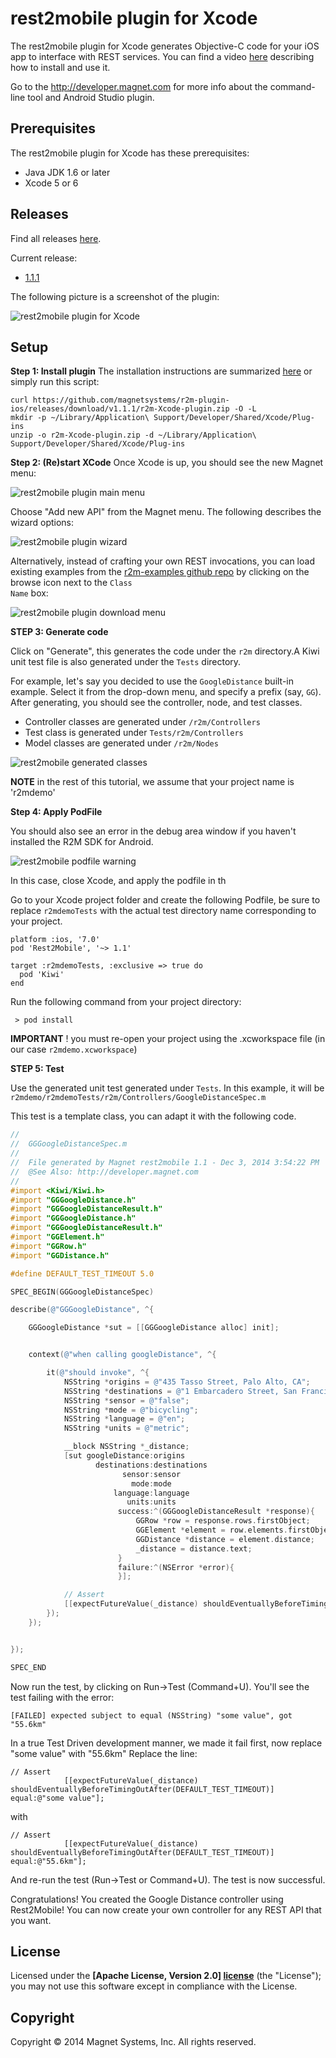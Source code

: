 rest2mobile plugin for Xcode
==============

The rest2mobile plugin for Xcode generates Objective-C code for your iOS app to interface with REST services. You can find a video [here](http://youtu.be/6qVBB5bKCaM) describing how to install and use it.

Go to the http://developer.magnet.com for more info about the command-line tool and Android Studio plugin.

## Prerequisites
The rest2mobile plugin for Xcode has these prerequisites:

* Java JDK 1.6 or later
* Xcode 5 or 6

## Releases

Find all releases [here](https://github.com/magnetsystems/r2m-plugin-ios/releases).

Current release:
* [1.1.1](https://github.com/magnetsystems/r2m-plugin-ios/releases/download/v1.1.1)
 

The following picture is a screenshot of the plugin: 

![rest2mobile plugin for Xcode](doc/img/R2M-add-api.jpg)


## Setup

__Step 1: Install plugin__
The installation instructions are summarized [here](http://developer.magnet.com/ios) or simply run this script:

```
curl https://github.com/magnetsystems/r2m-plugin-ios/releases/download/v1.1.1/r2m-Xcode-plugin.zip -O -L
mkdir -p ~/Library/Application\ Support/Developer/Shared/Xcode/Plug-ins
unzip -o r2m-Xcode-plugin.zip -d ~/Library/Application\ Support/Developer/Shared/Xcode/Plug-ins
```

__Step 2: (Re)start XCode__
Once Xcode is up, you should see the new Magnet menu:

![rest2mobile plugin main menu](doc/img/R2M-menu.jpg)

Choose "Add new API" from the Magnet menu. The following describes the wizard options:

![rest2mobile plugin wizard](doc/img/R2M-wizard-description.jpg)

Alternatively, instead of crafting your own REST invocations, you can load existing examples from the [r2m-examples github repo](https://github.com/magnetsystems/r2m-examples) by clicking on the browse icon next to the <code>Class Name</code> box:

![rest2mobile plugin download menu](doc/img/R2M-download.jpg)

__STEP 3: Generate code__

Click on "Generate", this generates the code under the <code>r2m</code> directory.A Kiwi unit test file is also generated under the <code><projectName>Tests</code> directory.

For example, let's say you decided to use the <code>GoogleDistance</code> built-in example. Select it from the drop-down menu, and specify a prefix (say, <code>GG</code>). After generating, you should see the controller, node, and test classes. 
* Controller classes are generated under <code><ProjectName>/r2m/Controllers</code> 
* Test class is generated under <code><ProjectName>Tests/r2m/Controllers</code> 
* Model classes are generated under <code><ProjectName>/r2m/Nodes</code> 


![rest2mobile generated classes](doc/img/R2M-generated-classes.jpg)

__NOTE__ in the rest of this tutorial, we assume that your project name is 'r2mdemo'

__Step 4: Apply PodFile__

You should also see an error in the debug area window if you haven't installed the R2M SDK for Android. 

![rest2mobile podfile warning](doc/img/R2M-podfile-warning.jpg)

In this case, close Xcode, and apply the podfile in th

Go to your Xcode project folder and create the following Podfile, be sure to replace <code>r2mdemoTests</code> with the actual test directory name corresponding to your project.
```
platform :ios, '7.0'
pod 'Rest2Mobile', '~> 1.1'

target :r2mdemoTests, :exclusive => true do
  pod 'Kiwi'
end
```

Run the following command from your project directory:
``` 
 > pod install
``` 
__IMPORTANT__ ! you must re-open your project using the <projectName>.xcworkspace file (in our case <code>r2mdemo.xcworkspace</code>)


__STEP 5: Test__

Use the generated unit test generated under <code><projectName>Tests</code>. In this example, it will be
<code>r2mdemo/r2mdemoTests/r2m/Controllers/GoogleDistanceSpec.m</code>

This test is a template class, you can adapt it with the following code.
```objective-c
//
//  GGGoogleDistanceSpec.m
//
//  File generated by Magnet rest2mobile 1.1 - Dec 3, 2014 3:54:22 PM
//  @See Also: http://developer.magnet.com
//
#import <Kiwi/Kiwi.h>
#import "GGGoogleDistance.h"
#import "GGGoogleDistanceResult.h"
#import "GGGoogleDistance.h"
#import "GGGoogleDistanceResult.h"
#import "GGElement.h"
#import "GGRow.h"
#import "GGDistance.h"

#define DEFAULT_TEST_TIMEOUT 5.0

SPEC_BEGIN(GGGoogleDistanceSpec)

describe(@"GGGoogleDistance", ^{

    GGGoogleDistance *sut = [[GGGoogleDistance alloc] init];


    context(@"when calling googleDistance", ^{

        it(@"should invoke", ^{
            NSString *origins = @"435 Tasso Street, Palo Alto, CA";
            NSString *destinations = @"1 Embarcadero Street, San Francisco, CA";
            NSString *sensor = @"false";
            NSString *mode = @"bicycling";
            NSString *language = @"en";
            NSString *units = @"metric";

            __block NSString *_distance;
            [sut googleDistance:origins
                   destinations:destinations
                         sensor:sensor
                           mode:mode
                       language:language
                          units:units
                        success:^(GGGoogleDistanceResult *response){
                            GGRow *row = response.rows.firstObject;
                            GGElement *element = row.elements.firstObject;
                            GGDistance *distance = element.distance;
                            _distance = distance.text;
                        }
                        failure:^(NSError *error){
                        }];

            // Assert
            [[expectFutureValue(_distance) shouldEventuallyBeforeTimingOutAfter(DEFAULT_TEST_TIMEOUT)] equal:@"some value"];
        });
    });


});

SPEC_END

```

Now run the test, by clicking on Run->Test (Command+U). 
You'll see the test failing with the error:
```
[FAILED] expected subject to equal (NSString) "some value", got "55.6km"
```
In a true Test Driven development manner, we made it fail first, now replace "some value" with "55.6km"
Replace the line:
```
// Assert
            [[expectFutureValue(_distance) shouldEventuallyBeforeTimingOutAfter(DEFAULT_TEST_TIMEOUT)] equal:@"some value"];
```
with
```
// Assert
            [[expectFutureValue(_distance) shouldEventuallyBeforeTimingOutAfter(DEFAULT_TEST_TIMEOUT)] equal:@"55.6km"];
```

And re-run the test (Run->Test or Command+U). The test is now successful.

Congratulations! You created the Google Distance controller using Rest2Mobile! You can now create your own controller for any REST API that you want. 

## License

Licensed under the **[Apache License, Version 2.0] [license]** (the "License");
you may not use this software except in compliance with the License.

## Copyright

Copyright © 2014 Magnet Systems, Inc. All rights reserved.

[website]: http://developer.magnet.com
[techdoc]: https://github.com/magnetsystems/rest2mobile/wiki
[r2m-plugin-android]:https://github.com/magnetsystems/r2m-plugin-android/
[r2m-plugin-ios]:https://github.com/magnetsystems/r2m-plugin-ios/
[r2m-cli]:https://github.com/magnetsystems/r2m-cli/
[license]: http://www.apache.org/licenses/LICENSE-2.0
[r2m wiki]:https://github.com/magnetsystems/r2m-cli/wiki
